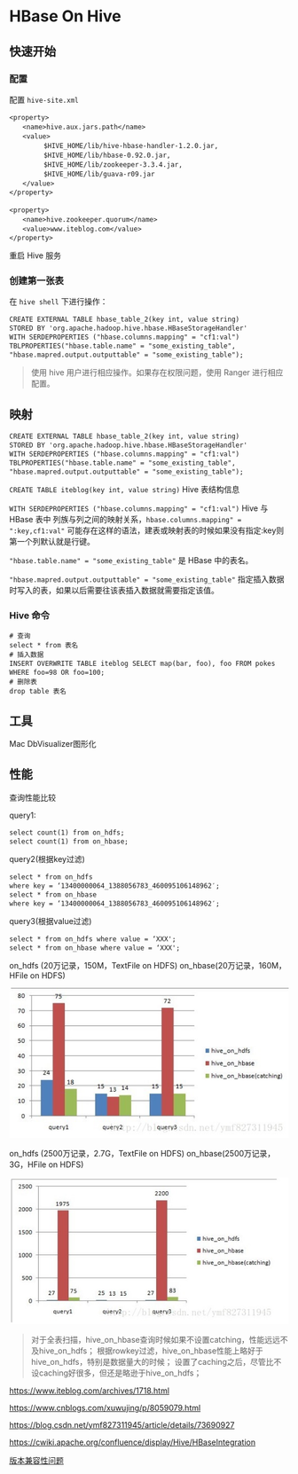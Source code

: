 # HBase On Hive

## 快速开始

### 配置

配置 `hive-site.xml` 

```
<property>  
　　<name>hive.aux.jars.path</name>  
　　<value>
　　　　  $HIVE_HOME/lib/hive-hbase-handler-1.2.0.jar,
　　　　  $HIVE_HOME/lib/hbase-0.92.0.jar,
　　　　  $HIVE_HOME/lib/zookeeper-3.3.4.jar,
　　　　  $HIVE_HOME/lib/guava-r09.jar
　　</value>  
</property> 
 
<property>  
　　<name>hive.zookeeper.quorum</name>  
　　<value>www.iteblog.com</value>  
</property>
```

重启 Hive 服务

### 创建第一张表

在 `hive shell` 下进行操作：

```shell
CREATE EXTERNAL TABLE hbase_table_2(key int, value string) 
STORED BY 'org.apache.hadoop.hive.hbase.HBaseStorageHandler'
WITH SERDEPROPERTIES ("hbase.columns.mapping" = "cf1:val")
TBLPROPERTIES("hbase.table.name" = "some_existing_table", "hbase.mapred.output.outputtable" = "some_existing_table");
```

> 使用 hive 用户进行相应操作。如果存在权限问题，使用 Ranger 进行相应配置。

## 映射

```shell
CREATE EXTERNAL TABLE hbase_table_2(key int, value string) 
STORED BY 'org.apache.hadoop.hive.hbase.HBaseStorageHandler'
WITH SERDEPROPERTIES ("hbase.columns.mapping" = "cf1:val")
TBLPROPERTIES("hbase.table.name" = "some_existing_table", "hbase.mapred.output.outputtable" = "some_existing_table");
```

`CREATE TABLE iteblog(key int, value string)`  Hive 表结构信息

 `WITH SERDEPROPERTIES ("hbase.columns.mapping" = "cf1:val")`  Hive 与 HBase 表中 列族与列之间的映射关系，`hbase.columns.mapping" = ":key,cf1:val"`  可能存在这样的语法，建表或映射表的时候如果没有指定:key则第一个列默认就是行键。

`"hbase.table.name" = "some_existing_table"` 是 HBase 中的表名。

`"hbase.mapred.output.outputtable" = "some_existing_table"` 指定插入数据时写入的表，如果以后需要往该表插入数据就需要指定该值。

### Hive 命令

```shell
# 查询
select * from 表名
# 插入数据
INSERT OVERWRITE TABLE iteblog SELECT map(bar, foo), foo FROM pokes 
WHERE foo=98 OR foo=100;
# 删除表
drop table 表名
```

## 工具

Mac DbVisualizer图形化

## 性能

查询性能比较 

query1:

```
select count(1) from on_hdfs;
select count(1) from on_hbase;
```

query2(根据key过滤)

```
select * from on_hdfs
where key = ‘13400000064_1388056783_460095106148962′;
select * from on_hbase
where key = ‘13400000064_1388056783_460095106148962′;
```

query3(根据value过滤)

```
select * from on_hdfs where value = ‘XXX';
select * from on_hbase where value = ‘XXX';
```

on_hdfs (20万记录，150M，TextFile on HDFS) 
on_hbase(20万记录，160M，HFile on HDFS) 

![image-20190423155620701](assets/image-20190423155620701.png)

on_hdfs (2500万记录，2.7G，TextFile on HDFS) 
on_hbase(2500万记录，3G，HFile on HDFS) 

![image-20190423155648834](assets/image-20190423155648834.png)

> 对于全表扫描，hive_on_hbase查询时候如果不设置catching，性能远远不及hive_on_hdfs； 根据rowkey过滤，hive_on_hbase性能上略好于hive_on_hdfs，特别是数据量大的时候； 设置了caching之后，尽管比不设caching好很多，但还是略逊于hive_on_hdfs；

https://www.iteblog.com/archives/1718.html

https://www.cnblogs.com/xuwujing/p/8059079.html

https://blog.csdn.net/ymf827311945/article/details/73690927

https://cwiki.apache.org/confluence/display/Hive/HBaseIntegration

[版本兼容性问题](https://blog.csdn.net/u010376788/article/details/50890622)

